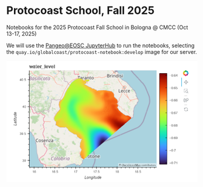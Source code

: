 # Protocoast School, Fall 2025

Notebooks for the 2025 Protocoast Fall School in Bologna @ CMCC (Oct 13-17, 2025)

We will use the [Pangeo@EOSC JupyterHub](https://pangeo-eosc.vm.fedcloud.eu/) to run the notebooks, selecting the `quay.io/globalcoast/protocoast-notebook:develop` image for our server. 

<img src="./images/taranto_water_level.png" alt="Taranto" width="600">
